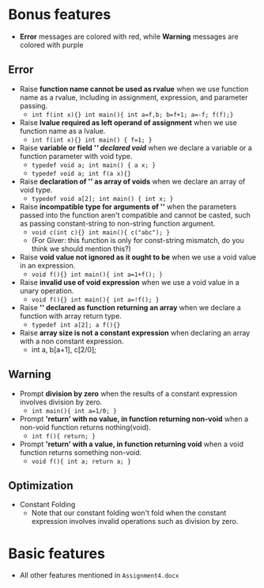# Bonus features

* **Error** messages are colored with red, while **Warning** messages are colored with purple

## Error

* Raise **function name cannot be used as rvalue** when we use function name as a rvalue, including in assignment, expression, and parameter passing.
  * `int f(int x){} int main(){ int a=f,b; b=f+1; a=-f; f(f);}`
* Raise **lvalue required as left operand of assignment** when we use function name as a lvalue.
  * `int f(int x){} int main() { f=1; }`
* Raise **variable or field '<var name>' declared void** when we declare a variable or a function parameter with void type.
  * `typedef void a; int main() { a x; }`
  * `typedef void a; int f(a x){}`
* Raise **declaration of '<array name>' as array of voids** when we declare an array of void type.
  * `typedef void a[2]; int main() { int x; }`
* Raise **incompatible type for arguments of '<func name>'** when the parameters passed into the function aren't compatible and cannot be casted, such as passing constant-string to non-string function argument.
  * `void c(int c){} int main(){ c("abc"); }`
  * (For Giver: this function is only for const-string mismatch, do you think we should mention this?)
* Raise **void value not ignored as it ought to be** when we use a void value in an expression.
  * `void f(){} int main(){ int a=1+f(); }`
* Raise **invalid use of void expression** when we use a void value in a unary operation.
  * `void f(){} int main(){ int a=!f(); }`
* Raise **'<func name>' declared as function returning an array** when we declare a function with array return type.
  * `typedef int a[2]; a f(){}`
* Raise **array size is not a constant expression** when declaring an array with a non constant expression.
  *  int a, b[a+1], c[2/0];

## Warning

* Prompt **division by zero** when the results of a constant expression involves division by zero.
  * `int main(){ int a=1/0; }`
* Prompt **'return' with no value, in function returning non-void** when a non-void function returns nothing(void).
  * `int f(){ return; }`
* Prompt **'return' with a value, in function returning void** when a void function returns something non-void.
  * `void f(){ int a; return a; }`

## Optimization

* Constant Folding
  * Note that our constant folding won't fold when the constant expression involves invalid operations such as division by zero.

# Basic features

* All other features mentioned in `Assignment4.docx`
